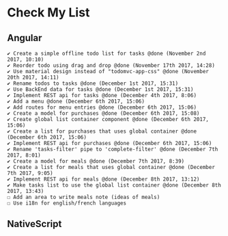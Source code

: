 # Check My List

## Angular

    ✔ Create a simple offline todo list for tasks @done (November 2nd 2017, 10:10)
    ✔ Reorder todo using drag and drop @done (November 17th 2017, 14:28)
    ✔ Use material design instead of "todomvc-app-css" @done (November 20th 2017, 14:11)
    ✔ Rename todos to tasks @done (December 1st 2017, 15:31)
    ✔ Use BackEnd data for tasks @done (December 1st 2017, 15:31)
    ✔ Implement REST api for tasks @done (December 4th 2017, 8:06)
    ✔ Add a menu @done (December 6th 2017, 15:06)
    ✔ Add routes for menu entries @done (December 6th 2017, 15:06)
    ✔ Create a model for purchases @done (December 6th 2017, 15:08)
    ✔ Create global list container component @done (December 6th 2017, 15:06)
    ✔ Create a list for purchases that uses global container @done (December 6th 2017, 15:06)
    ✔ Implement REST api for purchases @done (December 6th 2017, 15:06)
    ✔ Rename 'tasks-filter' pipe to 'complete-filter' @done (December 7th 2017, 8:01)
    ✔ Create a model for meals @done (December 7th 2017, 8:39)
    ✔ Create a list for meals that uses global container @done (December 7th 2017, 9:05)
    ✔ Implement REST api for meals @done (December 8th 2017, 13:12)
    ✔ Make tasks list to use the global list container @done (December 8th 2017, 13:43)
    ☐ Add an area to write meals note (ideas of meals)
    ☐ Use i18n for english/french languages

## NativeScript
